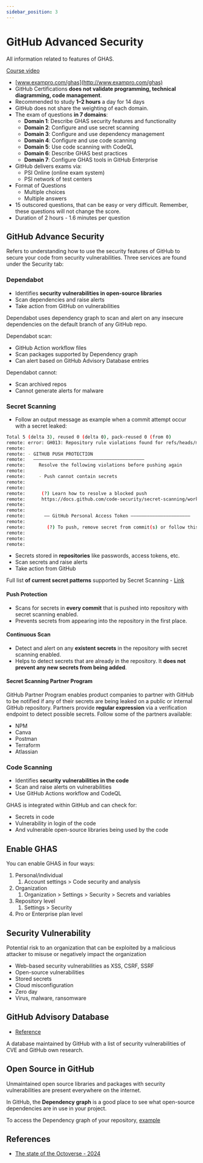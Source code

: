 ```yaml
---
sidebar_position: 3
---
```


# GitHub Advanced Security

All information related to features of GHAS.

[Course video](https://www.youtube.com/watch?v=i740xlsqxEM)

- [www.exampro.com/ghas](http://www.exampro.com/ghas)
- GitHub Certifications **does not validate programming, technical diagramming, code management**.
- Recommended to study **1–2 hours** a day for 14 days
- GitHub does not share the weighting of each domain.
- The exam of questions **in 7 domains**:
  - **Domain 1**: Describe GHAS security features and functionality
  - **Domain 2**: Configure and use secret scanning
  - **Domain 3**: Configure and use dependency management
  - **Domain 4**: Configure and use code scanning
  - **Domain 5**: Use code scanning with CodeQL
  - **Domain 6**: Describe GHAS best practices
  - **Domain 7**: Configure GHAS tools in GitHub Enterprise
- GitHub delivers exams via:
  - PSI Online (online exam system)
  - PSI network of test centers
- Format of Questions
  - Multiple choices
  - Multiple answers
- 15 outscored questions, that can be easy or very difficult. Remember, these questions will not change the score.
- Duration of 2 hours - 1.6 minutes per question

## GitHub Advance Security

Refers to understanding how to use the security features of GitHub to secure your code from security vulnerabilities. Three services are found under the Security tab:

### Dependabot

- Identifies **security vulnerabilities in open-source libraries**
- Scan dependencies and raise alerts
- Take action from GitHub on vulnerabilities

Dependabot uses dependency graph to scan and alert on any insecure dependencies on the default branch of any GitHub repo.

Dependabot scan:

- GitHub Action workflow files
- Scan packages supported by Dependency graph
- Can alert based on GitHub Advisory Database entries

Dependabot cannot:

- Scan archived repos
- Cannot generate alerts for malware

### Secret Scanning

- Follow an output message as example when a commit attempt occur with a secret leaked:

```bash
Total 5 (delta 3), reused 0 (delta 0), pack-reused 0 (from 0)
remote: error: GH013: Repository rule violations found for refs/heads/main.
remote: 
remote: - GITHUB PUSH PROTECTION
remote:   —————————————————————————————————————————
remote:     Resolve the following violations before pushing again
remote: 
remote:     - Push cannot contain secrets
remote: 
remote:     
remote:      (?) Learn how to resolve a blocked push
remote:      https://docs.github.com/code-security/secret-scanning/working-with-secret-scanning-and-push-protection/working-with-push-protection-from-the-command-line#resolving-a-blocked-push
remote:     
remote:     
remote:       —— GitHub Personal Access Token ——————————————————————
remote:     
remote:        (?) To push, remove secret from commit(s) or follow this URL to allow the secret.
remote:     
remote: 
remote: 
```

- Secrets stored in **repositories** like passwords, access tokens, etc.
- Scan secrets and raise alerts
- Take action from GitHub

Full list **of current secret patterns** supported by Secret Scanning - [Link](https://docs.github.com/en/code-security/secret-scanning/introduction/supported-secret-scanning-patterns#supported-secrets)

#### Push Protection

- Scans for secrets in **every commit** that is pushed into repository with secret scanning enabled.
- Prevents secrets from appearing into the repository in the first place.

#### Continuous Scan

- Detect and alert on any **existent secrets** in the repository with secret scanning enabled.
- Helps to detect secrets that are already in the repository. It **does not prevent any new secrets from being added**.

#### Secret Scanning Partner Program

GitHub Partner Program enables product companies to partner with GitHub to be notified if any of their secrets are being leaked on a public or internal GitHub repository. Partners provide **regular expression** via a verification endpoint to detect possible secrets. Follow some of the partners available:

- NPM
- Canva
- Postman
- Terraform
- Atlassian

### Code Scanning

- Identifies **security vulnerabilities in the code**
- Scan and raise alerts on vulnerabilities
- Use GitHub Actions workflow and CodeQL

GHAS is integrated within GitHub and can check for:

- Secrets in code
- Vulnerability in login of the code
- And vulnerable open-source libraries being used by the code

## Enable GHAS

You can enable GHAS in four ways:

1. Personal/individual
    1. Account settings > Code security and analysis
2. Organization
    1. Organization > Settings > Security > Secrets and variables
3. Repository level
    1. Settings > Security
4. Pro or Enterprise plan level

## Security Vulnerability

Potential risk to an organization that can be exploited by a malicious attacker to misuse or negatively impact the organization

- Web-based security vulnerabilities as XSS, CSRF, SSRF
- Open-source vulnerabilities
- Stored secrets
- Cloud misconfiguration
- Zero day
- Virus, malware, ransomware

## GitHub Advisory Database

- [Reference](https://github.com/advisories)

A database maintained by GitHub with a list of security vulnerabilities of CVE and GitHub own research.

## Open Source in GitHub

Unmaintained open source libraries and packages with security vulnerabilities are present everywhere on the internet.

In GitHub, the **Dependency graph** is a good place to see what open-source dependencies are in use in your project.

To access the Dependency graph of your repository, [example](https://github.com/repo_name/second-brain/network/dependencies)

## References

- [The state of the Octoverse - 2024](https://github.blog/news-insights/octoverse/octoverse-2024/)
